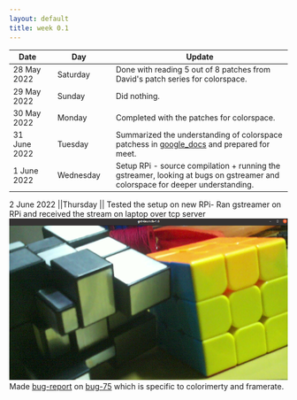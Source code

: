 ```yaml
---
layout: default
title: week 0.1
---
```


|Date        ||Day          ||Update
| -----------|-|------------|-|-------------|
28 May 2022  ||Saturday     || Done with reading 5 out of 8 patches from David's patch series for colorspace.
29 May 2022  ||Sunday       || Did nothing.
30 May 2022  ||Monday       || Completed with the patches for colorspace.
31 June 2022 ||Tuesday      || Summarized the understanding of colorspace patchess in [google_docs](https://docs.google.com/document/d/1x1P3J8vtc83JN5G-cS0LjfZHysOxTfWdUXQ-V4Y7Oik/edit?usp=sharing) and prepared for meet.
1 June 2022  ||Wednesday    || Setup RPi - source compilation + running the gstreamer, looking at bugs on gstreamer and colorspace for deeper understanding.

2 June 2022  ||Thursday     || Tested the setup on new RPi- Ran gstreamer on RPi and received the stream on laptop over tcp server ![(result)](/gsoc/assets/Rpi_setup_test.png) Made [bug-report](https://docs.google.com/document/d/1EpRy-wfIKN9yX9lkTUbFAyxD0B3JFYblNo0q3KZJh4k/edit) on [bug-75](https://bugs.libcamera.org/show_bug.cgi?id=75) which is specific to colorimerty and framerate.

